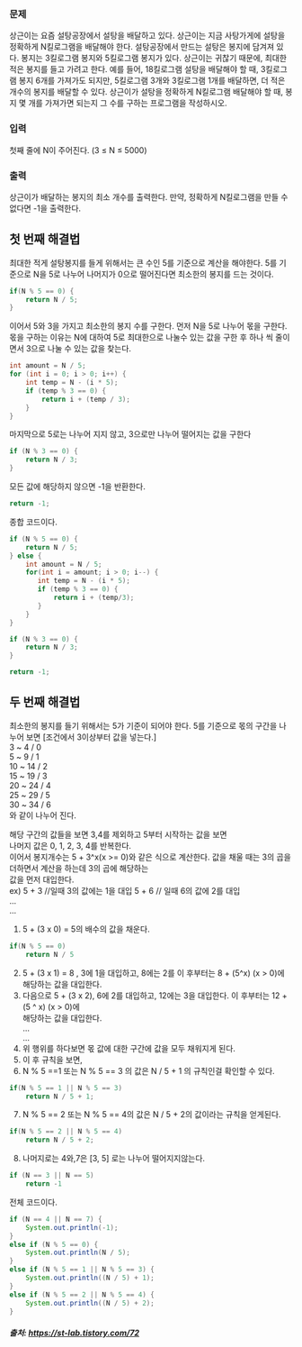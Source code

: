 ### 문제
상근이는 요즘 설탕공장에서 설탕을 배달하고 있다. 상근이는 지금 사탕가게에 설탕을 정확하게 N킬로그램을 배달해야 한다. 설탕공장에서 만드는 설탕은 봉지에 담겨져 있다. 봉지는 3킬로그램 봉지와 5킬로그램 봉지가 있다.
상근이는 귀찮기 때문에, 최대한 적은 봉지를 들고 가려고 한다. 예를 들어, 18킬로그램 설탕을 배달해야 할 때, 3킬로그램 봉지 6개를 가져가도 되지만, 5킬로그램 3개와 3킬로그램 1개를 배달하면, 더 적은 개수의 봉지를 배달할 수 있다.
상근이가 설탕을 정확하게 N킬로그램 배달해야 할 때, 봉지 몇 개를 가져가면 되는지 그 수를 구하는 프로그램을 작성하시오.

### 입력
첫째 줄에 N이 주어진다. (3 ≤ N ≤ 5000)

### 출력
상근이가 배달하는 봉지의 최소 개수를 출력한다. 만약, 정확하게 N킬로그램을 만들 수 없다면 -1을 출력한다.


## 첫 번째 해결법
최대한 적게 설탕봉지를 들게 위해서는 큰 수인 5를 기준으로 계산을 해야한다.
5를 기준으로 N을 5로 나누어 나머지가 0으로 떨어진다면 최소한의 봉지를 드는 것이다.
```java
if(N % 5 == 0) {
    return N / 5;
}
```

이어서 5와 3을 가지고 최소한의 봉지 수를 구한다.
먼저 N을 5로 나누어 몫을 구한다. 
몫을 구하는 이유는 N에 대하여 5로 최대한으로 나눌수 있는 값을 구한 후
하나 씩 줄이면서 3으로 나눌 수 있는 값을 찾는다.
```java
int amount = N / 5;
for (int i = 0; i > 0; i++) {
    int temp = N - (i * 5);
    if (temp % 3 == 0) {
        return i + (temp / 3);
    }
}
```
마지막으로 5로는 나누어 지지 않고, 3으로만 나누어 떨어지는 값을 구한다
```java
if (N % 3 == 0) {
    return N / 3;
}
```

모든 값에 해당하지 않으면 -1을 반환한다.
```java
return -1;
```

종합 코드이다.
```java
if (N % 5 == 0) {
    return N / 5;
} else {
    int amount = N / 5;
    for(int i = amount; i > 0; i--) {
       int temp = N - (i * 5);
       if (temp % 3 == 0) {
           return i + (temp/3);
       }
    }
}

if (N % 3 == 0) {
    return N / 3;
}

return -1;
```



## 두 번째 해결법

최소한의 봉지를 들기 위해서는 5가 기준이 되어야 한다.
5를 기준으로 몫의 구간을 나누어 보면  [조건에서 3이상부터 값을 넣는다.]  
3 ~ 4 / 0    
5 ~ 9 / 1    
10 ~ 14 / 2   
15 ~ 19 / 3  
20 ~ 24 / 4  
25 ~ 29 / 5  
30 ~ 34 / 6  
와 같이 나누어 진다.

해당 구간의 값들을 보면
3,4를 제외하고 5부터 시작하는 값을 보면  
나머지 값은 0, 1, 2, 3, 4를 반복한다.  
이어서 봉지개수는  5 + 3^x(x >= 0)와 같은 식으로 계산한다.
값을 채울 때는 3의 곱을 더하면서 계산을 하는데 3의 곱에 해당하는  
값을 먼저 대입한다.  
ex) 5 + 3 //일때 3의 값에는 1을 대입
5 + 6 // 일때 6의 값에 2를 대입   
...  
...  
1. 5 + (3 x 0) = 5의 배수의 값을 채운다.
```java
if(N % 5 == 0) 
    return N / 5
```
2. 5 + (3 x 1) = 8 , 3에 1을 대입하고, 8에는 2를 이 후부터는 8 + (5^x) (x > 0)에
해당하는 값을 대입한다.
3. 다음으로 5 + (3 x 2), 6에 2를 대입하고, 12에는 3을 대입한다. 이 후부터는 12 + (5 ^ x) (x > 0)에   
해당하는 값을 대입한다.   
...   
...
4. 위 행위를 하다보면 몫 값에 대한 구간에 값을 모두 채워지게 된다.
5. 이 후 규칙을 보면,
6. N % 5 ==1 또는 N % 5 == 3 의 값은 N / 5 + 1 의 규칙인걸 확인할 수 있다.
```java
if(N % 5 == 1 || N % 5 == 3)
    return N / 5 + 1;
```    
7. N % 5 == 2 또는 N % 5 == 4의 값은 N / 5 + 2의 값이라는 규칙을 얻게된다.
```java
if(N % 5 == 2 || N % 5 == 4)
    return N / 5 + 2;
```
8. 나머지로는 4와,7은 [3, 5] 로는 나누어 떨어지지않는다.
```java
if (N == 3 || N == 5)
    return -1
```

전체 코드이다.
```java
if (N == 4 || N == 7) {
    System.out.println(-1);
}
else if (N % 5 == 0) {
    System.out.println(N / 5);
}
else if (N % 5 == 1 || N % 5 == 3) {
    System.out.println((N / 5) + 1);
}
else if (N % 5 == 2 || N % 5 == 4) {
    System.out.println((N / 5) + 2);
}
```
##### 출처: https://st-lab.tistory.com/72
